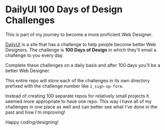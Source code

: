 # DailyUI 100 Days of Design Challenges

This is part of my journey to become a more proficient Web Designer.

[DailyUI](https://www.dailyui.co/) is a site that has a challenge to help people become better Web Designers. The challenge is **100 Days of Design** in which they'll email a challenge to you every day.

Complete these challenges on a daily basis and after 100 days you'll be a better Web Designer.

This entire repo will store each of the challenges in its own directory prefixed with the challenge number like `1_sign-up-form`.

Instead of creating 100 separate repos for relatively small projects it seemed more appropriate to have one repo. This way I have all of my challenges in one place as well and can better see what I've done in the past and how I'm improving!

Happy coding/designing!